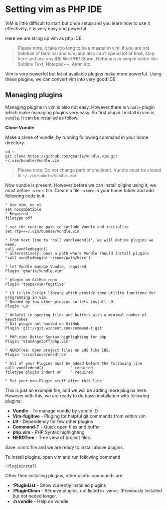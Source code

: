 # Setting vim as PHP IDE

VIM is little difficult to start but once setup and you learn how to use it effectively, it is very easy and powerful.

Here we are stiing up vim as php IDE.

> Please note, it take too long to be a master in vim. If you are not hebitual of terminal and vim, and also can't spend lot of time, stop here and use any IDE like PHP Storm, Netbeans or simple editor like Subline Text, Notepad++, Atom etc.

Vim is very powerful but lot of available plugins make more powerful. Using these plugins, we can convert vim into very good IDE.

## Managing plugins

Managing plugins in vim is also not easy. However there is `Vundle` plugin which make managing plugins very easy. So first plugin I install in vim is `Vundle`. It can be installed as follow.

**Clone Vundle**

Make a clone of vundle, by running following command in your home directory.

```
cd ~
git clone https://github.com/gmarik/Vundle.vim.git ~/.vim/bundle/Vundle.vim
```

> Please note: Do not change path of checkout. Vundle must be cloned in `~/.vim/bundle/Vundle.vim`

Now vundle is present. However before we can install pligins using it, we must define `.vimrc` file. Create a file `.vimrc` in your home folder and add following code in it.

```
" Use vim, no vi
set nocompatible
" Required
filetype off

" set the runtime path to include Vundle and initialize
set rtp+=~/.vim/bundle/Vundle.vim

" From next line to 'call vundle#end()', we will define plugins we need.
call vundle#begin()
" alternatively, pass a path where Vundle should install plugins
"call vundle#begin('~/some/path/here')

" let Vundle manage Vundle, required
Plugin 'gmarik/Vundle.vim'

" plugin on GitHub repo
Plugin 'tpope/vim-fugitive'

" L9 is Vim-Script library which provide some utility functions for programming in vim.
" Needed by few other plugins so lets install L9.
Plugin 'L9'

" Helpful in opening files and buffers with a minimal number of keystrokes
" Git plugin not hosted on GitHub
Plugin 'git://git.wincent.com/command-t.git'

" PHP.vim: Better Syntax highlighting for php
Plugin 'StanAngeloff/php.vim'

" NERDTree: Open project files on LHS like IDE.
Plugin 'scrooloose/nerdtree'

" All of your Plugins must be added before the following line
call vundle#end()            " required
filetype plugin indent on    " required

" Put your non-Plugin stuff after this line
```

This is just an example file, and we will be adding more plugins here. However with this, we are ready to do basic installation with following plugins:

* **Vundle** - To manage vundle by vundle :D
* **Vim-fugitive** - Pluging for helpful git commands from within vim
* **L9** - Dependency for few other plugins
* **Command-T** - Quick open files and buffer
* **php.vim** - PHP Syntax highlighting
* **NERDTree** - Tree view of project files.

Save .vimrc file and we are ready to install above plugins.

To install plugins, open vim and run following command

```
:PluginInstall
```

Other then installing plugins, other useful commands are:

* **:PluginList**  - Show currently installed plugins
* **:PluginClean** - REmove plugins, not listed in .vimrc. (Previously installed but not neded longer.
* **:h vundle**    - Help on vundle


